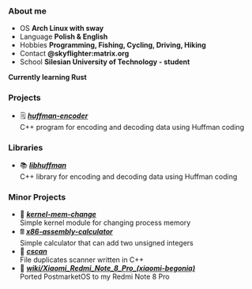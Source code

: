### About me
- OS **Arch Linux with sway**
- Language **Polish & English**
- Hobbies **Programming, Fishing, Cycling, Driving, Hiking**
- Contact **@skyflighter:matrix.org**
- School **Silesian University of Technology - student**

**Currently learning Rust**

### Projects
- 🗒️ [***huffman-encoder***](https://github.com/michaelskyf/huffman-encoder) <br>
   C++ program for encoding and decoding data using Huffman coding
  
### Libraries
- 📚 [***libhuffman***](https://github.com/michaelskyf/libhuffman) <br>
   C++ library for encoding and decoding data using Huffman coding 

### Minor Projects
- 🐧 [***kernel-mem-change***](https://github.com/michaelskyf/kernel-mem-change) <br>
  Simple kernel module for changing process memory
- 🖩 [***x86-assembly-calculator***](https://github.com/michaelskyf/x86-assembly-calculator) <br>
  Simple calculator that can add two unsigned integers
- 📁 [***cscan***](https://github.com/michaelskyf/cscan) <br>
  File duplicates scanner written in C++
- 📱 [***wiki/Xiaomi_Redmi_Note_8_Pro_(xiaomi-begonia)***](https://wiki.postmarketos.org/wiki/Xiaomi_Redmi_Note_8_Pro_(xiaomi-begonia)) <br>
  Ported PostmarketOS to my Redmi Note 8 Pro
